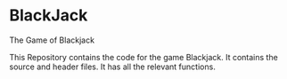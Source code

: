 # BlackJack
The Game of Blackjack

This Repository contains the code for the game Blackjack.
It contains the source and header files.
It has all the relevant functions.
